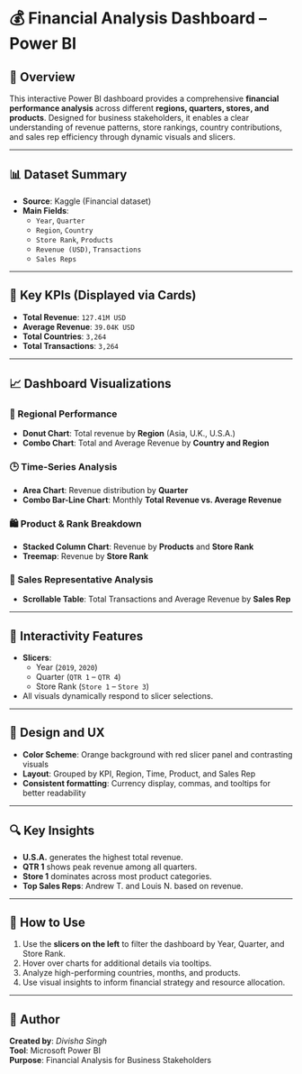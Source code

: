 
# 💰 Financial Analysis Dashboard – Power BI

## 📌 Overview
This interactive Power BI dashboard provides a comprehensive **financial performance analysis** across different **regions, quarters, stores, and products**. Designed for business stakeholders, it enables a clear understanding of revenue patterns, store rankings, country contributions, and sales rep efficiency through dynamic visuals and slicers.

---

## 📊 Dataset Summary
- **Source**: Kaggle (Financial dataset)
- **Main Fields**:
  - `Year`, `Quarter`
  - `Region`, `Country`
  - `Store Rank`, `Products`
  - `Revenue (USD)`, `Transactions`
  - `Sales Reps`

---

## 🎯 Key KPIs (Displayed via Cards)
- **Total Revenue**: `127.41M USD`
- **Average Revenue**: `39.04K USD`
- **Total Countries**: `3,264`
- **Total Transactions**: `3,264`

---

## 📈 Dashboard Visualizations

### 📍 Regional Performance
- **Donut Chart**: Total revenue by **Region** (Asia, U.K., U.S.A.)
- **Combo Chart**: Total and Average Revenue by **Country and Region**

### 🕒 Time-Series Analysis
- **Area Chart**: Revenue distribution by **Quarter**
- **Combo Bar-Line Chart**: Monthly **Total Revenue vs. Average Revenue**

### 🛍️ Product & Rank Breakdown
- **Stacked Column Chart**: Revenue by **Products** and **Store Rank**
- **Treemap**: Revenue by **Store Rank**

### 👥 Sales Representative Analysis
- **Scrollable Table**: Total Transactions and Average Revenue by **Sales Rep**

---

## 🧩 Interactivity Features
- **Slicers**:
  - Year (`2019`, `2020`)
  - Quarter (`QTR 1` – `QTR 4`)
  - Store Rank (`Store 1` – `Store 3`)
- All visuals dynamically respond to slicer selections.

---

## 🎨 Design and UX
- **Color Scheme**: Orange background with red slicer panel and contrasting visuals
- **Layout**: Grouped by KPI, Region, Time, Product, and Sales Rep
- **Consistent formatting**: Currency display, commas, and tooltips for better readability

---

## 🔍 Key Insights
- **U.S.A.** generates the highest total revenue.
- **QTR 1** shows peak revenue among all quarters.
- **Store 1** dominates across most product categories.
- **Top Sales Reps**: Andrew T. and Louis N. based on revenue.
         
---

## 📘 How to Use
1. Use the **slicers on the left** to filter the dashboard by Year, Quarter, and Store Rank.
2. Hover over charts for additional details via tooltips.
3. Analyze high-performing countries, months, and products.
4. Use visual insights to inform financial strategy and resource allocation.

---

## 👤 Author
**Created by**: *Divisha Singh*  
**Tool**: Microsoft Power BI  
**Purpose**: Financial Analysis for Business Stakeholders  

